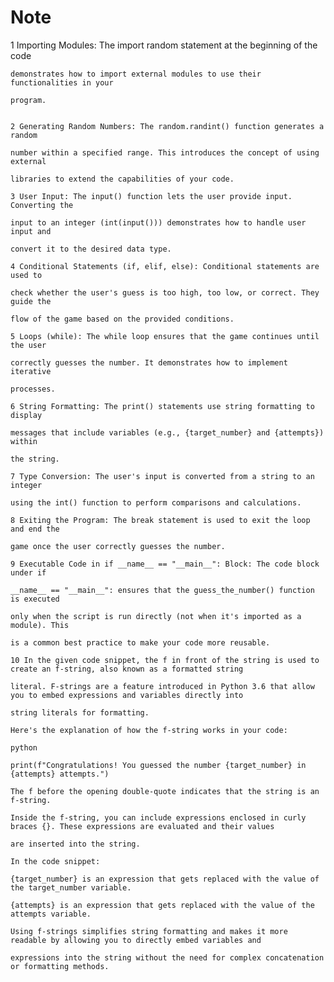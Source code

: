 # Note
   1 Importing Modules: The import random statement at the beginning of the code 
    
    demonstrates how to import external modules to use their functionalities in your 
    
    program.


    2 Generating Random Numbers: The random.randint() function generates a random 
    
    number within a specified range. This introduces the concept of using external 
    
    libraries to extend the capabilities of your code.

    3 User Input: The input() function lets the user provide input. Converting the 
    
    input to an integer (int(input())) demonstrates how to handle user input and 
    
    convert it to the desired data type.

    4 Conditional Statements (if, elif, else): Conditional statements are used to 
    
    check whether the user's guess is too high, too low, or correct. They guide the 
    
    flow of the game based on the provided conditions.

    5 Loops (while): The while loop ensures that the game continues until the user 
    
    correctly guesses the number. It demonstrates how to implement iterative 
    
    processes.

    6 String Formatting: The print() statements use string formatting to display 
    
    messages that include variables (e.g., {target_number} and {attempts}) within 
    
    the string.

    7 Type Conversion: The user's input is converted from a string to an integer 
    
    using the int() function to perform comparisons and calculations.

    8 Exiting the Program: The break statement is used to exit the loop and end the 
    
    game once the user correctly guesses the number.

    9 Executable Code in if __name__ == "__main__": Block: The code block under if 
    
    __name__ == "__main__": ensures that the guess_the_number() function is executed 
    
    only when the script is run directly (not when it's imported as a module). This 
    
    is a common best practice to make your code more reusable.

    10 In the given code snippet, the f in front of the string is used to create an f-string, also known as a formatted string 
    
    literal. F-strings are a feature introduced in Python 3.6 that allow you to embed expressions and variables directly into 
    
    string literals for formatting.

    Here's the explanation of how the f-string works in your code:

    python

    print(f"Congratulations! You guessed the number {target_number} in {attempts} attempts.")

    The f before the opening double-quote indicates that the string is an f-string.
    
    Inside the f-string, you can include expressions enclosed in curly braces {}. These expressions are evaluated and their values 
    
    are inserted into the string.

    In the code snippet:

    {target_number} is an expression that gets replaced with the value of the target_number variable.
    
    {attempts} is an expression that gets replaced with the value of the attempts variable.

    Using f-strings simplifies string formatting and makes it more readable by allowing you to directly embed variables and 
    
    expressions into the string without the need for complex concatenation or formatting methods.

